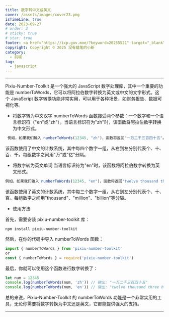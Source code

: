 ```yaml
---
title: 数字转中文或英文
cover: /assets/images/cover23.png
isTimeLine: true
date: 2023-09-27
# order: 3
# sticky: true
# star: true
footer: <a href="https://icp.gov.moe/?keyword=20255521" target="_blank">萌 ICP 备 20255521 号</a>
copyright: Copyright © 2025 没有蜡笔的小新
category:
  - 前端
tag:
  - javascript
---
```


---

Pixiu-Number-Toolkit 是一个强大的 JavaScript 数字处理库，其中一个重要的功能是 numberToWords，它可以将阿拉伯数字转换为英文或中文的文字形式。这个 JavaScript 数字转换功能非常实用，可以用于各种场景，如财务报告、数据可视化等。

- 将数字转为中文汉字
  numberToWords 函数接受两个参数：一个数字和一个语言标识符（"en"或"zh"）。当语言标识符为"zh"时，该函数将阿拉伯数字转换为中文形式。

```js
 例如，如果我们输入 numberToWords(12345, "zh")，函数将返回"一万二千三百四十五"。
```

该函数使用了中文的计数系统，其中每四个数字一组，从右到左分别代表个、十、百、千。每组数字之间用"万"或"亿"分隔。

- 将数字转为英文单词
  当语言标识符为"en"时，该函数将阿拉伯数字转换为英文形式。

```js
例如，如果我们输入 numberToWords(12345, "en")，函数将返回"twelve thousand three hundred forty-five"。
```

该函数使用了英文的计数系统，其中每三个数字一组，从右到左分别代表个、十、百。每组数字之间用"thousand"、"million"、"billion"等分隔。

- 使用方法

首先，需要安装 pixiu-number-toolkit 库：

```shell
npm install pixiu-number-toolkit
```

然后，在你的代码中导入 numberToWords 函数：

```js
import { numberToWords } from 'pixiu-number-toolkit'
or
const { numberToWords } = require('pixiu-number-toolkit')
```

最后，你就可以使用这个函数进行数字转换了：

```js
let num = 12345
console.log(numberToWords(num, 'zh')) // 输出: "一万二千三百四十五"
console.log(numberToWords(num, 'en')) // 输出: "twelve thousand three hundred forty-five"
```

总的来说，Pixiu-Number-Toolkit 的 numberToWords 功能是一个非常实用的工具，无论你需要将数字转换为中文还是英文，它都能提供强大的支持。

---
